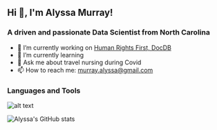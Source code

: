 ## Hi 👋, I'm Alyssa Murray!

### A driven and passionate Data Scientist from North Carolina
- 🔭 I’m currently working on [Human Rights First, DocDB](https://a.humanrightsfirstdocdb.dev/login)
- 🌱 I’m currently learning 
- 💬 Ask me about travel nursing during Covid
- 📫 How to reach me: murray.alyssa@gmail.com

### Languages and Tools
![alt text](<img src="https://img.icons8.com/fluency/48/000000/python.png"/>)

![Alyssa's GitHub stats](https://github-readme-stats.vercel.app/api?username=dagtag&count_private=true&theme=dark)
<!--
**dagtag/dagtag** is a ✨ _special_ ✨ repository because its `README.md` (this file) appears on your GitHub profile.

Here are some ideas to get you started:

- 🔭 I’m currently working on ...
- 🌱 I’m currently learning ...
- 👯 I’m looking to collaborate on ...
- 🤔 I’m looking for help with ...
- 💬 Ask me about ...
- 📫 How to reach me: ...
- 😄 Pronouns: ...
- ⚡ Fun fact: ...
-->
